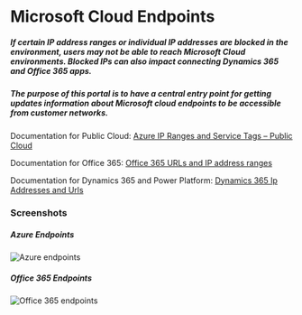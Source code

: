 # Microsoft Cloud Endpoints 
##### If certain IP address ranges or individual IP addresses are blocked in the environment, users may not be able to reach Microsoft Cloud environments. Blocked IPs can also impact connecting Dynamics 365 and Office 365 apps.</p>
##### The purpose of this portal is to have a central entry point for getting updates information about Microsoft cloud endpoints to be accessible from customer networks.</p>

Documentation for Public Cloud:
[Azure IP Ranges and Service Tags – Public Cloud](https://www.microsoft.com/en-us/download/details.aspx?id=56519)

Documentation for Office 365:
[Office 365 URLs and IP address ranges](https://docs.microsoft.com/en-us/microsoft-365/enterprise/urls-and-ip-address-ranges?view=o365-worldwide)

Documentation for Dynamics 365 and Power Platform:
[Dynamics 365 Ip Addresses and Urls](https://docs.microsoft.com/en-us/power-platform/admin/online-requirements#ip-addresses-and-urls) 

### Screenshots

##### Azure Endpoints

![Azure endpoints](https://github.com/pamontag/mscloudendpoints/screenshots/Azure.png?raw=true)

##### Office 365 Endpoints

![Office 365 endpoints](https://github.com/pamontag/mscloudendpoints/screenshots/Office365.jpg?raw=true)